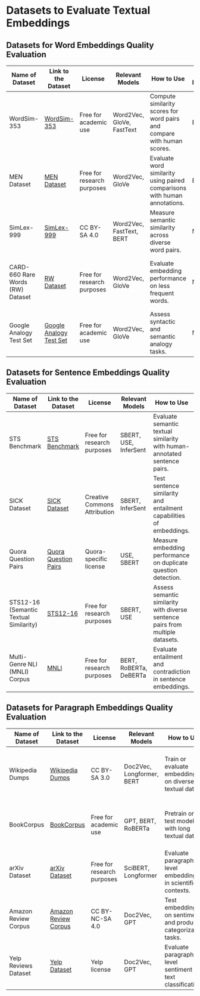 # Datasets to Evaluate Textual Embeddings

## Datasets for Word Embeddings Quality Evaluation
| Name of Dataset | Link to the Dataset | License | Relevant Models | How to Use | Ease of Implementation | Importance |
|------------------|---------------------|---------|------------------|------------|-------------------------|------------|
| WordSim-353 | [WordSim-353](https://aclweb.org/aclwiki/WordSimilarity-353_Test_Collection_(State_of_the_art)) | Free for academic use | Word2Vec, GloVe, FastText | Compute similarity scores for word pairs and compare with human scores. | Easy | High - widely used for word similarity benchmarks. |
| MEN Dataset | [MEN Dataset](https://staff.fnwi.uva.nl/e.bruni/MEN) | Free for research purposes | Word2Vec, GloVe | Evaluate word similarity using paired comparisons with human annotations. | Easy | High - comprehensive annotations for similarity testing. |
| SimLex-999 | [SimLex-999](https://fh295.github.io/simlex.html) | CC BY-SA 4.0 | Word2Vec, FastText, BERT | Measure semantic similarity across diverse word pairs. | Moderate | High - focuses on true semantic similarity rather than association. |
| CARD-660 Rare Words (RW) Dataset | [RW Dataset](https://paperswithcode.com/dataset/card-660) | Free for research purposes | Word2Vec, GloVe | Evaluate embedding performance on less frequent words. | Moderate | Medium - highlights model performance on low-frequency vocabulary. |
| Google Analogy Test Set | [Google Analogy Test Set](https://code.google.com/archive/p/word2vec/) | Free for academic use | Word2Vec, GloVe | Assess syntactic and semantic analogy tasks. | Moderate | High - common benchmark for analogy tasks. |



## Datasets for Sentence Embeddings Quality Evaluation

| Name of Dataset | Link to the Dataset | License | Relevant Models | How to Use | Ease of Implementation | Importance |
|------------------|---------------------|---------|------------------|------------|-------------------------|------------|
| STS Benchmark | [STS Benchmark](https://paperswithcode.com/dataset/sts-benchmark) | Free for research purposes | SBERT, USE, InferSent | Evaluate semantic textual similarity with human-annotated sentence pairs. | Easy | High - gold standard for sentence similarity evaluation. |
| SICK Dataset | [SICK Dataset](hhttps://paperswithcode.com/dataset/sick) | Creative Commons Attribution | SBERT, InferSent | Test sentence similarity and entailment capabilities of embeddings. | Moderate | High - evaluates both similarity and entailment relationships. |
| Quora Question Pairs | [Quora Question Pairs](https://www.quora.com/q/quoradata/First-Quora-Dataset-Release-Question-Pairs) | Quora-specific license | USE, SBERT | Measure embedding performance on duplicate question detection. | Moderate | High - real-world relevance for question-matching tasks. |
| STS12-16 (Semantic Textual Similarity) | [STS12-16](http://ixa2.si.ehu.eus/stswiki/) | Free for research purposes | SBERT, USE | Assess semantic similarity with diverse sentence pairs from multiple datasets. | Easy | High - benchmark for cross-year sentence similarity evaluation. |
| Multi-Genre NLI (MNLI) Corpus | [MNLI](https://cims.nyu.edu/~sbowman/multinli/) | Free for research purposes | BERT, RoBERTa, DeBERTa | Evaluate entailment and contradiction in sentence embeddings. | Moderate | High - provides multi-domain entailment testing. |


## Datasets for Paragraph Embeddings Quality Evaluation

| Name of Dataset | Link to the Dataset | License | Relevant Models | How to Use | Ease of Implementation | Importance |
|------------------|---------------------|---------|------------------|------------|-------------------------|------------|
| Wikipedia Dumps | [Wikipedia Dumps](https://dumps.wikimedia.org/) | CC BY-SA 3.0 | Doc2Vec, Longformer, BERT | Train or evaluate embeddings on diverse textual data. | Moderate | High - diverse and large-scale dataset for robust training and testing. |
| BookCorpus | [BookCorpus](https://yknzhu.wixsite.com/mbweb) | Free for academic use | GPT, BERT, RoBERTa | Pretrain or test models with long textual data. | Moderate | High - large corpus for pretraining language models. |
| arXiv Dataset | [arXiv Dataset](https://www.kaggle.com/Cornell-University/arxiv) | Free for research purposes | SciBERT, Longformer | Evaluate paragraph-level embeddings in scientific contexts. | Moderate | High - domain-specific for scientific text analysis. |
| Amazon Review Corpus | [Amazon Review Corpus](https://nijianmo.github.io/amazon/index.html) | CC BY-NC-SA 4.0 | Doc2Vec, GPT | Test embeddings on sentiment and product categorization tasks. | Moderate | Medium - real-world dataset for sentiment analysis. |
| Yelp Reviews Dataset | [Yelp Dataset](https://www.yelp.com/dataset) | Yelp license | Doc2Vec, GPT | Evaluate paragraph-level sentiment and text classification. | Easy | Medium - real-world application for review analysis. |
